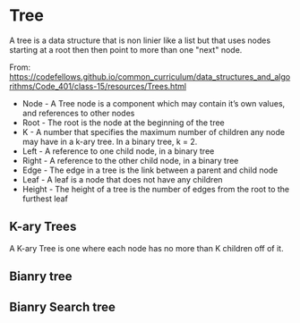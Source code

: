 # Tree

A tree is a data structure that is non linier like a list but that uses nodes starting at a root then then point to more than one "next" node.


From: https://codefellows.github.io/common_curriculum/data_structures_and_algorithms/Code_401/class-15/resources/Trees.html
* Node - A Tree node is a component which may contain it’s own values, and references to other nodes
* Root - The root is the node at the beginning of the tree
* K - A number that specifies the maximum number of children any node may have in a k-ary tree. In a binary tree, k = 2.
* Left - A reference to one child node, in a binary tree
* Right - A reference to the other child node, in a binary tree
* Edge - The edge in a tree is the link between a parent and child node
* Leaf - A leaf is a node that does not have any children
* Height - The height of a tree is the number of edges from the root to the furthest leaf

## K-ary Trees
A K-ary Tree is one where each node has no more than K children off of it.

## Bianry tree



## Bianry Search tree

